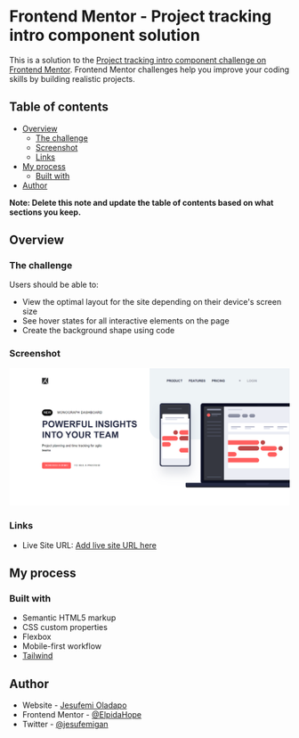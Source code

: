 # Frontend Mentor - Project tracking intro component solution

This is a solution to the [Project tracking intro component challenge on Frontend Mentor](https://www.frontendmentor.io/challenges/project-tracking-intro-component-5d289097500fcb331a67d80e). Frontend Mentor challenges help you improve your coding skills by building realistic projects. 

## Table of contents

- [Overview](#overview)
  - [The challenge](#the-challenge)
  - [Screenshot](#screenshot)
  - [Links](#links)
- [My process](#my-process)
  - [Built with](#built-with)
- [Author](#author)

**Note: Delete this note and update the table of contents based on what sections you keep.**

## Overview

### The challenge

Users should be able to:

- View the optimal layout for the site depending on their device's screen size
- See hover states for all interactive elements on the page
- Create the background shape using code

### Screenshot

![](./screenshot.png)

### Links

- Live Site URL: [Add live site URL here](https://ElpidaHope.github.io/project-tracking-intro-component)

## My process

### Built with

- Semantic HTML5 markup
- CSS custom properties
- Flexbox
- Mobile-first workflow
- [Tailwind](https://tailwindcss.com/)


## Author

- Website - [Jesufemi Oladapo](https://jesufemi.dev)
- Frontend Mentor - [@ElpidaHope](https://www.frontendmentor.io/profile/ElpidaHope)
- Twitter - [@jesufemigan](https://www.twitter.com/jesufemigan)

